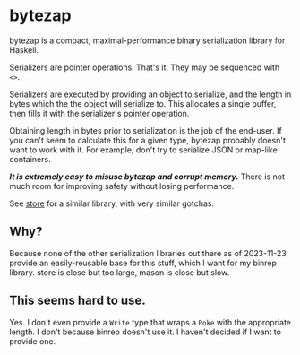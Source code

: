 # bytezap
bytezap is a compact, maximal-performance binary serialization library for
Haskell.

Serializers are pointer operations. That's it. They may be sequenced with `<>`.

Serializers are executed by providing an object to serialize, and the length in
bytes which the the object will serialize to. This allocates a single buffer,
then fills it with the serializer's pointer operation.

Obtaining length in bytes prior to serialization is the job of the end-user. If
you can't seem to calculate this for a given type, bytezap probably doesn't want
to work with it. For example, don't try to serialize JSON or map-like
containers.

***It is extremely easy to misuse bytezap and corrupt memory.*** There is not
much room for improving safety without losing performance.

See [store](https://github.com/mgsloan/store) for a similar library, with very
similar gotchas.

## Why?
Because none of the other serialization libraries out there as of 2023-11-23
provide an easily-reusable base for this stuff, which I want for my binrep
library. store is close but too large, mason is close but slow.

## This seems hard to use.
Yes. I don't even provide a `Write` type that wraps a `Poke` with the
appropriate length. I don't because binrep doesn't use it. I haven't decided if
I want to provide one.
